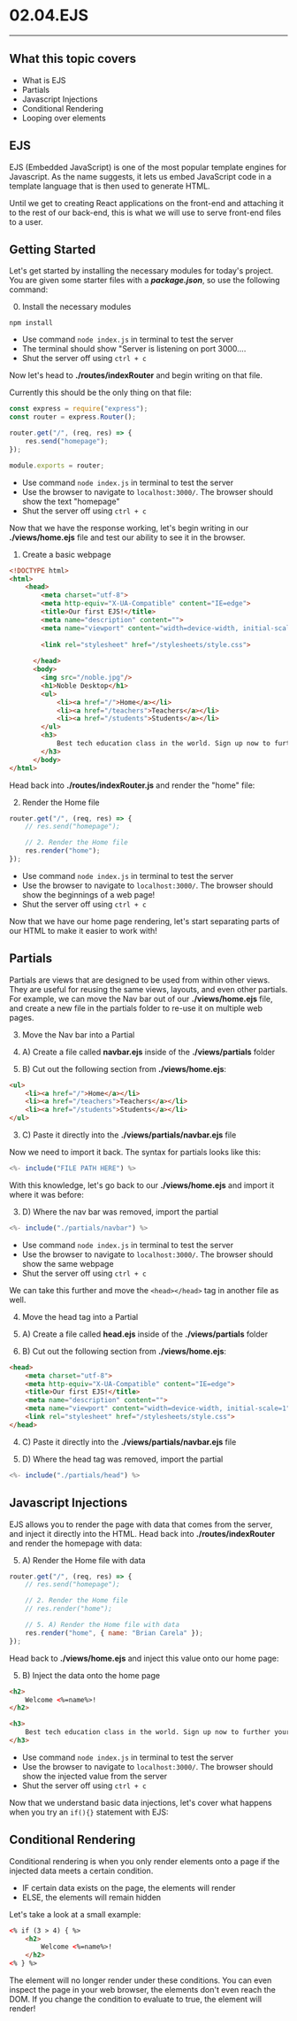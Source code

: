 # 02.04.EJS
***

## What this topic covers
- What is EJS
- Partials
- Javascript Injections
- Conditional Rendering
- Looping over elements

## EJS

EJS (Embedded JavaScript) is one of the most popular template engines for Javascript. As the name suggests, it lets us embed JavaScript code in a template language that is then used to generate HTML.

Until we get to creating React applications on the front-end and attaching it to the rest of our back-end, this is what we will use to serve front-end files to a user.

## Getting Started

Let's get started by installing the necessary modules for today's project. You are given some starter files with a _**package.json**_, so use the following command:

0. Install the necessary modules
<!-- 0. Install the necessary modules -->
```
npm install 
```

- Use command `node index.js` in terminal to test the server
- The terminal should show "Server is listening on port 3000....
- Shut the server off using `ctrl + c`

Now let's head to **./routes/indexRouter** and begin writing on that file.

Currently this should be the only thing on that file:

```js
const express = require("express");
const router = express.Router();

router.get("/", (req, res) => {
    res.send("homepage");
});

module.exports = router;
```

- Use command `node index.js` in terminal to test the server
- Use the browser to navigate to `localhost:3000/`. The browser should show the text "homepage"
- Shut the server off using `ctrl + c`

Now that we have the response working, let's begin writing in our **./views/home.ejs** file and test our ability to see it in the browser.

1. Create a basic webpage
<!-- 1. Create a basic webpage -->
```html
<!DOCTYPE html>
<html>
    <head>
        <meta charset="utf-8">
        <meta http-equiv="X-UA-Compatible" content="IE=edge">
        <title>Our first EJS!</title>
        <meta name="description" content="">
        <meta name="viewport" content="width=device-width, initial-scale=1">
      
        <link rel="stylesheet" href="/stylesheets/style.css">
       
      </head>
      <body>
        <img src="/noble.jpg"/>
        <h1>Noble Desktop</h1>
        <ul>
            <li><a href="/">Home</a></li>
            <li><a href="/teachers">Teachers</a></li>
            <li><a href="/students">Students</a></li>
        </ul>
        <h3>
            Best tech education class in the world. Sign up now to further your education!
        </h3>
      </body>
</html>
```

Head back into **./routes/indexRouter.js** and render the "home" file:

2. Render the Home file
<!-- 2. Render the Home file -->
```js
router.get("/", (req, res) => {
    // res.send("homepage");

    // 2. Render the Home file
    res.render("home");
});
```

- Use command `node index.js` in terminal to test the server
- Use the browser to navigate to `localhost:3000/`. The browser should show the beginnings of a web page!
- Shut the server off using `ctrl + c`

Now that we have our home page rendering, let's start separating parts of our HTML to make it easier to work with!

## Partials

Partials are views that are designed to be used from within other views. They are useful for reusing the same views, layouts, and even other partials. For example, we can move the Nav bar out of our **./views/home.ejs** file, and create a new file in the partials folder to re-use it on multiple web pages.

3. Move the Nav bar into a Partial

3. A) Create a file called **navbar.ejs** inside of the **./views/partials** folder
3. B) Cut out the following section from **./views/home.ejs**:

```html
<ul>
    <li><a href="/">Home</a></li>
    <li><a href="/teachers">Teachers</a></li>
    <li><a href="/students">Students</a></li>
</ul>
```
3. C) Paste it directly into the **./views/partials/navbar.ejs** file

Now we need to import it back. The syntax for partials looks like this:
```js
<%- include("FILE PATH HERE") %>
```

With this knowledge, let's go back to our **./views/home.ejs** and import it where it was before:

3. D) Where the nav bar was removed, import the partial
<!-- 3. D) Where the nav bar was removed, import the partial -->
```js
<%- include("./partials/navbar") %>
```

- Use command `node index.js` in terminal to test the server
- Use the browser to navigate to `localhost:3000/`. The browser should show the same webpage
- Shut the server off using `ctrl + c`

We can take this further and move the `<head></head>` tag in another file as well.

4. Move the head tag into a Partial

4. A) Create a file called **head.ejs** inside of the **./views/partials** folder
4. B) Cut out the following section from **./views/home.ejs**:

```html
<head>
    <meta charset="utf-8">
    <meta http-equiv="X-UA-Compatible" content="IE=edge">
    <title>Our first EJS!</title>
    <meta name="description" content="">
    <meta name="viewport" content="width=device-width, initial-scale=1">
    <link rel="stylesheet" href="/stylesheets/style.css">
</head>
```
4. C) Paste it directly into the **./views/partials/navbar.ejs** file

4. D) Where the head tag was removed, import the partial
<!-- 4. D) Where the head tag was removed, import the partial -->
```js
<%- include("./partials/head") %>
```

## Javascript Injections

EJS allows you to render the page with data that comes from the server, and inject it directly into the HTML. Head back into **./routes/indexRouter** and render the homepage with data:

5. A) Render the Home file with data
<!-- 5. A) Render the Home file with data -->
```js
router.get("/", (req, res) => {
    // res.send("homepage");

    // 2. Render the Home file
    // res.render("home");

    // 5. A) Render the Home file with data
    res.render("home", { name: "Brian Carela" });
});
```

Head back to **./views/home.ejs** and inject this value onto our home page:

5. B) Inject the data onto the home page
```html
<h2>
    Welcome <%=name%>!
</h2>

<h3>
    Best tech education class in the world. Sign up now to further your education!
</h3>
```

- Use command `node index.js` in terminal to test the server
- Use the browser to navigate to `localhost:3000/`. The browser should show the injected value from the server
- Shut the server off using `ctrl + c`

Now that we understand basic data injections, let's cover what happens when you try an `if(){}` statement with EJS:

## Conditional Rendering

Conditional rendering is when you only render elements onto a page if the injected data meets a certain condition.

- IF certain data exists on the page, the elements will render
- ELSE, the elements will remain hidden

Let's take a look at a small example:
```html
<% if (3 > 4) { %>
    <h2>
        Welcome <%=name%>!
    </h2>
<% } %>
```

The element will no longer render under these conditions. You can even inspect the page in your web browser, the elements don't even reach the DOM. If you change the condition to evaluate to true, the element will render!